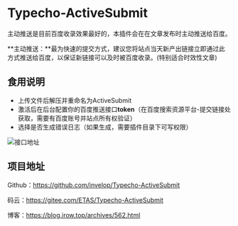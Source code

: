 # Typecho-ActiveSubmit
主动推送是目前百度收录效果最好的，本插件会在在文章发布时主动推送给百度。

**主动推送：**最为快速的提交方式，建议您将站点当天新产出链接立即通过此方式推送给百度，以保证新链接可以及时被百度收录。(特别适合时效性文章)



## 食用说明

- 上传文件后解压并重命名为ActiveSubmit
- 激活后在后台配置你的百度推送接口**token**（在百度搜索资源平台-提交链接处获取，需要有百度账号并站点所有权验证）
- 选择是否生成错误日志（如果生成，需要插件目录下可写权限）

![接口地址](https://blog.irow.top/usr/uploads/2019/07/2349109388.png)



## 项目地址

Github：<https://github.com/invelop/Typecho-ActiveSubmit>

码云：<https://gitee.com/ETAS/Typecho-ActiveSubmit>

博客：<https://blog.irow.top/archives/562.html>
